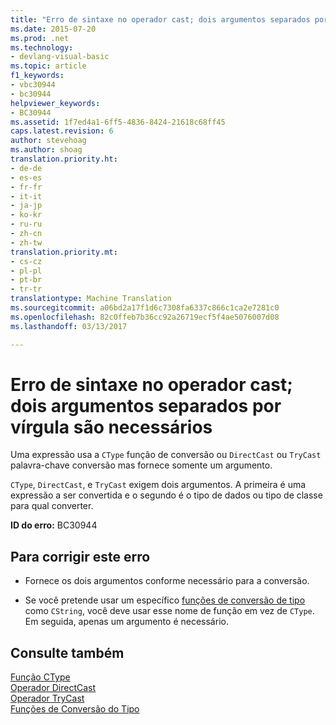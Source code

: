 ```yaml
---
title: "Erro de sintaxe no operador cast; dois argumentos separados por vírgula são necessários | Documentos do Microsoft"
ms.date: 2015-07-20
ms.prod: .net
ms.technology:
- devlang-visual-basic
ms.topic: article
f1_keywords:
- vbc30944
- bc30944
helpviewer_keywords:
- BC30944
ms.assetid: 1f7ed4a1-6ff5-4836-8424-21618c68ff45
caps.latest.revision: 6
author: stevehoag
ms.author: shoag
translation.priority.ht:
- de-de
- es-es
- fr-fr
- it-it
- ja-jp
- ko-kr
- ru-ru
- zh-cn
- zh-tw
translation.priority.mt:
- cs-cz
- pl-pl
- pt-br
- tr-tr
translationtype: Machine Translation
ms.sourcegitcommit: a06bd2a17f1d6c7308fa6337c866c1ca2e7281c0
ms.openlocfilehash: 82c0ffeb7b36cc92a26719ecf5f4ae5076007d08
ms.lasthandoff: 03/13/2017

---
```

# <a name="syntax-error-in-cast-operator-two-arguments-separated-by-comma-are-required"></a>Erro de sintaxe no operador cast; dois argumentos separados por vírgula são necessários
Uma expressão usa a `CType` função de conversão ou `DirectCast` ou `TryCast` palavra-chave conversão mas fornece somente um argumento.  
  
 `CType`, `DirectCast`, e `TryCast` exigem dois argumentos. A primeira é uma expressão a ser convertida e o segundo é o tipo de dados ou tipo de classe para qual converter.  
  
 **ID do erro:** BC30944  
  
## <a name="to-correct-this-error"></a>Para corrigir este erro  
  
-   Fornece os dois argumentos conforme necessário para a conversão.  
  
-   Se você pretende usar um específico [funções de conversão de tipo](../../visual-basic/language-reference/functions/type-conversion-functions.md) como `CString`, você deve usar esse nome de função em vez de `CType`. Em seguida, apenas um argumento é necessário.  
  
## <a name="see-also"></a>Consulte também  
 [Função CType](../../visual-basic/language-reference/functions/ctype-function.md)   
 [Operador DirectCast](../../visual-basic/language-reference/operators/directcast-operator.md)   
 [Operador TryCast](../../visual-basic/language-reference/operators/trycast-operator.md)   
 [Funções de Conversão do Tipo](../../visual-basic/language-reference/functions/type-conversion-functions.md)
